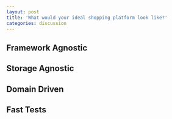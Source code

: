 ```yaml
---
layout: post
title: 'What would your ideal shopping platform look like?'
categories: discussion
---
```



<!--more-->

## Framework Agnostic

## Storage Agnostic

## Domain Driven

## Fast Tests